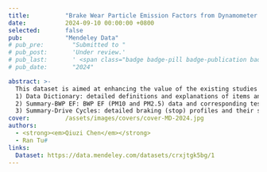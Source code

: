 ```yaml
---
title:          "Brake Wear Particle Emission Factors from Dynamometer Tests"
date:           2024-09-10 00:00:00 +0800
selected:       false
pub:            "Mendeley Data"
# pub_pre:        "Submitted to "
# pub_post:       'Under review.'
# pub_last:       ' <span class="badge badge-pill badge-publication badge-success">Spotlight</span>'
# pub_date:       "2024"

abstract: >-
  This dataset is aimed at enhancing the value of the existing studies to support brake wear particle (BWP) emission model development. It reviews and summaries BWP emission factors (EF) and detailed information of test settings, instruments, and drive cycle parameters from dynamometer tests in the last two decades, with a specific focus on PM10 and PM2.5. The dataset includes three files:
  1) Data Dictionary: detailed definitions and explanations of items and the data collection criteria;
  2) Summary-BWP EF: BWP EF (PM10 and PM2.5) data and corresponding test settings from 17 selected articles; and
  3) Summary-Drive Cycles: detailed braking (stop) profiles and their summarized parameters.
cover:          /assets/images/covers/cover-MD-2024.jpg
authors:
  - <strong><em>Qiuzi Chen</em></strong>
  - Ran Tu#
links:
  Dataset: https://data.mendeley.com/datasets/crxjtgk5bg/1
---
```

